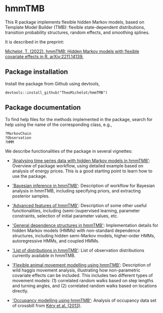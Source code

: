 # hmmTMB

This R package implements flexible hidden Markov models, based on Template Model Builder (TMB): flexible state-dependent distributions, transition probability structures, random effects, and smoothing splines. 

It is described in the preprint:

[Michelot, T. (2022). hmmTMB: Hidden Markov models with flexible covariate effects in R. arXiv:2211.14139.](https://arxiv.org/abs/2211.14139)

## Package installation

Install the package from Github using devtools,
```
devtools::install_github("TheoMichelot/hmmTMB")
```

## Package documentation

To find help files for the methods implemented in the package, search for help using the name of the corresponding class, e.g.,
```
?MarkovChain
?Observation
?HMM
```

We describe functionalities of the package in several vignettes:

 - ['Analysing time series data with hidden Markov models in hmmTMB'](https://github.com/TheoMichelot/hmmTMB/blob/master/vignettes/hmmTMB_workflow.pdf): Overview of package workflow, using detailed example based on analysis of energy prices. This is a good starting point to learn how to use the package.
 
 - ['Bayesian inference in hmmTMB'](https://github.com/TheoMichelot/hmmTMB/blob/master/vignettes/hmmTMB_example_stan.pdf): Description of workflow for Bayesian analysis in hmmTMB, including specifying priors, and extracting posterior samples.
 
 - ['Advanced features of hmmTMB'](https://github.com/TheoMichelot/hmmTMB/blob/master/vignettes/hmmTMB_advanced_features.pdf): Description of some other useful functionalities, including (semi-)supervised learning, parameter constraints, selection of initial parameter values, etc.
 
 - ['General dependence structures in hmmTMB'](https://github.com/TheoMichelot/hmmTMB/blob/master/vignettes/hmmTMB_general_structures.pdf): Implementation details for hidden Markov models (HMMs) with non-standard dependence structures, including hidden semi-Markov models, higher-order HMMs, autoregressive HMMs, and coupled HMMs.
 
 - ['List of distributions in hmmTMB'](https://github.com/TheoMichelot/hmmTMB/blob/master/vignettes/hmmTMB_dist_list.pdf): List of observation distributions currently available in hmmTMB.
  
 - ['Flexible animal movement modelling using hmmTMB'](https://github.com/TheoMichelot/hmmTMB/blob/master/vignettes/hmmTMB_example_movement.pdf): Description of wild haggis movement analysis, illustrating how non-parametric covariate effects can be included. This includes two different types of movement models: (1) correlated random walks based on step lengths and turning angles, and (2) correlated random walks based on locations directly.
 
 - ['Occupancy modelling using hmmTMB'](https://github.com/TheoMichelot/hmmTMB/blob/master/vignettes/hmmTMB_example_occupancy.pdf): Analysis of occupancy data set of crossbill from [Kéry et al. (2013)](https://onlinelibrary.wiley.com/doi/abs/10.1111/jbi.12087).
